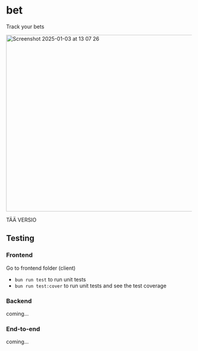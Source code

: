# bet

Track your bets

<img width="1412" alt="Screenshot 2025-01-03 at 13 07 26" src="https://github.com/user-attachments/assets/39580df0-124e-411f-8755-99c534a776a4" width='640' height='480' />

TÄÄ VERSIO

## Testing
### Frontend
Go to frontend folder (client)
- `bun run test` to run unit tests
- `bun run test:cover` to run unit tests and see the test coverage

### Backend
coming...

### End-to-end
coming...

